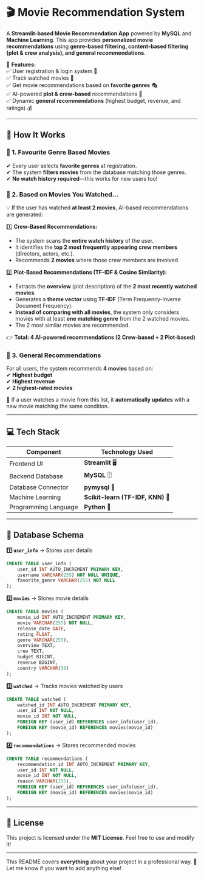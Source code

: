 # 🎬 Movie Recommendation System  

A **Streamlit-based Movie Recommendation App** powered by **MySQL** and **Machine Learning**. This app provides **personalized movie recommendations** using **genre-based filtering, content-based filtering (plot & crew analysis), and general recommendations**.  

🚀 **Features:**  
✅ User registration & login system 📌  
✅ Track watched movies 🎥  
✅ Get movie recommendations based on **favorite genres** 🎭  
✅ AI-powered **plot & crew-based** recommendations 🧠  
✅ Dynamic **general recommendations** (highest budget, revenue, and ratings) 💰  

---

## 📌 How It Works  

### 🔹 1. **Favourite Genre Based Movies**  
✔ Every user selects **favorite genres** at registration.  
✔ The system **filters movies** from the database matching those genres.  
✔ **No watch history required**—this works for new users too!  

### 🔹 2. **Based on Movies You Watched…**  
💡 If the user has watched **at least 2 movies**, AI-based recommendations are generated:  

1️⃣ **Crew-Based Recommendations:**  
   - The system scans the **entire watch history** of the user.  
   - It identifies the **top 2 most frequently appearing crew members** (directors, actors, etc.).  
   - Recommends **2 movies** where those crew members are involved.  

2️⃣ **Plot-Based Recommendations (TF-IDF & Cosine Similarity):**  
   - Extracts the **overview** (plot description) of the **2 most recently watched movies**.  
   - Generates a **theme vector** using **TF-IDF** (Term Frequency-Inverse Document Frequency).  
   - **Instead of comparing with all movies**, the system only considers movies with at least **one matching genre** from the 2 watched movies.  
   - The 2 most similar movies are recommended.  

👉 **Total: 4 AI-powered recommendations (2 Crew-based + 2 Plot-based)**  

### 🔹 3. **General Recommendations**  
For all users, the system recommends **4 movies** based on:  
✔ **Highest budget**  
✔ **Highest revenue**  
✔ **2 highest-rated movies**  

🎯 If a user watches a movie from this list, it **automatically updates** with a new movie matching the same condition.  

---

## 💻 Tech Stack  

| Component            | Technology Used  |  
|----------------------|-----------------|  
| Frontend UI         | **Streamlit** 🖥️ |  
| Backend Database    | **MySQL** 🗄️ |  
| Database Connector  | **pymysql** 🔗 |  
| Machine Learning    | **Scikit-learn (TF-IDF, KNN)** 🤖 |  
| Programming Language | **Python** 🐍 |  

---

## 📂 Database Schema  

**1️⃣ `user_info`** → Stores user details  
```sql
CREATE TABLE user_info (
    user_id INT AUTO_INCREMENT PRIMARY KEY,
    username VARCHAR(255) NOT NULL UNIQUE,
    favorite_genre VARCHAR(255) NOT NULL
);
```

**2️⃣ `movies`** → Stores movie details  
```sql
CREATE TABLE movies (
    movie_id INT AUTO_INCREMENT PRIMARY KEY,
    movie VARCHAR(255) NOT NULL,
    release_date DATE,
    rating FLOAT,
    genre VARCHAR(255),
    overview TEXT,
    crew TEXT,
    budget BIGINT,
    revenue BIGINT,
    country VARCHAR(50)
);
```

**3️⃣ `watched`** → Tracks movies watched by users  
```sql
CREATE TABLE watched (
    watched_id INT AUTO_INCREMENT PRIMARY KEY,
    user_id INT NOT NULL,
    movie_id INT NOT NULL,
    FOREIGN KEY (user_id) REFERENCES user_info(user_id),
    FOREIGN KEY (movie_id) REFERENCES movies(movie_id)
);
```

**4️⃣ `recommendations`** → Stores recommended movies  
```sql
CREATE TABLE recommendations (
    recommendation_id INT AUTO_INCREMENT PRIMARY KEY,
    user_id INT NOT NULL,
    movie_id INT NOT NULL,
    reason VARCHAR(255),
    FOREIGN KEY (user_id) REFERENCES user_info(user_id),
    FOREIGN KEY (movie_id) REFERENCES movies(movie_id)
);
```
---

## 📜 License  
This project is licensed under the **MIT License**. Feel free to use and modify it!  

---

This README covers **everything** about your project in a professional way. 🚀 Let me know if you want to add anything else!
